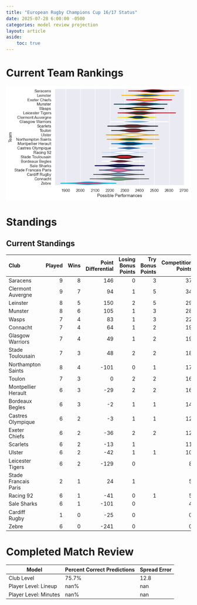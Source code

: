 ```yaml
---  
title: "European Rugby Champions Cup 16/17 Status"  
date: 2025-07-28 6:00:00 -0500  
categories: model review projection  
layout: article  
aside:  
    toc: true  
---
```

# Current Team Rankings


![Club Rankings](plots/rankings_European_Rugby_Champions_Cup_1617.png)
# Standings

## Current Standings


| Club                 |   Played |   Wins |   Point Differential |   Losing Bonus Points |   Try Bonus Points |   Competition Points |
|:---------------------|---------:|-------:|---------------------:|----------------------:|-------------------:|---------------------:|
| Saracens             |        9 |      8 |                  146 |                     0 |                  3 |                   37 |
| Clermont Auvergne    |        9 |      7 |                   94 |                     1 |                  5 |                   34 |
| Leinster             |        8 |      5 |                  150 |                     2 |                  5 |                   29 |
| Munster              |        8 |      6 |                  105 |                     1 |                  3 |                   28 |
| Wasps                |        7 |      4 |                   83 |                     1 |                  3 |                   22 |
| Connacht             |        7 |      4 |                   64 |                     1 |                  2 |                   19 |
| Glasgow Warriors     |        7 |      4 |                   49 |                     1 |                  2 |                   19 |
| Stade Toulousain     |        7 |      3 |                   48 |                     2 |                  2 |                   18 |
| Northampton Saints   |        8 |      4 |                 -101 |                     0 |                  1 |                   17 |
| Toulon               |        7 |      3 |                    0 |                     2 |                  2 |                   16 |
| Montpellier Herault  |        6 |      3 |                  -29 |                     2 |                  2 |                   16 |
| Bordeaux Begles      |        6 |      3 |                   -2 |                     1 |                  1 |                   14 |
| Castres Olympique    |        6 |      2 |                   -3 |                     1 |                  1 |                   12 |
| Exeter Chiefs        |        6 |      2 |                  -36 |                     2 |                  2 |                   12 |
| Scarlets             |        6 |      2 |                  -13 |                     1 |                    |                   11 |
| Ulster               |        6 |      2 |                  -42 |                     1 |                  1 |                   10 |
| Leicester Tigers     |        6 |      2 |                 -129 |                     0 |                    |                    8 |
| Stade Francais Paris |        2 |      1 |                   24 |                     1 |                    |                    5 |
| Racing 92            |        6 |      1 |                  -41 |                     0 |                  1 |                    5 |
| Sale Sharks          |        6 |      1 |                 -101 |                     0 |                    |                    4 |
| Cardiff Rugby        |        1 |      0 |                  -25 |                     0 |                    |                    0 |
| Zebre                |        6 |      0 |                 -241 |                     0 |                    |                    0 |



# Completed Match Review


| Model | Percent Correct Predictions | Spread Error |
| ------ | ------ | ------ |
| Club Level | 75.7% | 12.8 |
| Player Level: Lineup | nan% | nan |
| Player Level: Minutes | nan% | nan |

